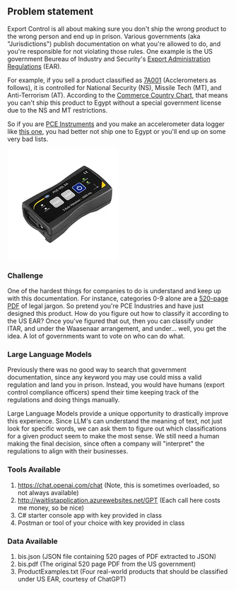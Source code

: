 ## Problem statement

Export Control is all about making sure you don't ship the wrong product to the wrong person and end up in prison. Various governments (aka "Jurisdictions") publish documentation on what you're allowed to do, and you're responsible for not violating those rules. One example is the US government Beureau of Industry and Security's [Export Administration Regulations](https://www.bis.doc.gov/index.php/regulations/export-administration-regulations-ear) (EAR).

For example, if you sell a product classified as [7A001](https://www.bis.doc.gov/index.php/documents/regulations-docs/2339-category-7-navigation-and-avionics-2/file) (Acclerometers as follows), it is controlled for National Security (NS), Missile Tech (MT), and Anti-Terrorism (AT). According to the [Commerce Country Chart](https://www.bis.doc.gov/index.php/documents/regulations-docs/federal-register-notices/federal-register-2014/1033-738-supp-1/file), that means you can't ship this product to Egypt without a special government license due to the NS and MT restrictions. 

So if you are [PCE Instruments](https://www.pce-instruments.com/us/) and you make an accelerometer data logger like [this one](https://www.pce-instruments.com/us/measuring-instruments/test-meters/data-logger-data-logging-instrument-pce-instruments-accelerometer-data-logger-pce-vdl-24i-3-axis-det_5857584.htm), you had better not ship one to Egypt or you'll end up on some very bad lists.

![Alt text](Accelerometer.png "Accelerometer")

### Challenge

One of the hardest things for companies to do is understand and keep up with this documentation. For instance, categories 0-9 alone are a [520-page PDF](https://www.bis.doc.gov/index.php/documents/regulations-docs/2330-ccl0-to-9-10-24-18/file) of legal jargon. So pretend you're PCE Industries and have just designed this product. How do you figure out how to classify it according to the US EAR? Once you've figured that out, then you can classify under ITAR, and under the Waasenaar arrangement, and under... well, you get the idea. A lot of governments want to vote on who can do what.

### Large Language Models

Previously there was no good way to search that government documentation, since any keyword you may use could miss a valid regulation and land you in prison. Instead, you would have humans (export control compliance officers) spend their time keeping track of the regulations and doing things manually.

Large Language Models provide a unique opportunity to drastically improve this experience. Since LLM's can understand the meaning of text, not just look for specific words, we can ask them to figure out which classifications for a given product seem to make the most sense. We still need a human making the final decision, since often a company will "interpret" the regulations to align with their businesses.

### Tools Available

1. https://chat.openai.com/chat
   (Note, this is sometimes overloaded, so not always available)
2. http://waitlistapplication.azurewebsites.net/GPT
   (Each call here costs me money, so be nice)
3. C# starter console app with key provided in class
4. Postman or tool of your choice with key provided in class

### Data Available

1. bis.json
   (JSON file containing 520 pages of PDF extracted to JSON)
2. bis.pdf
   (The original 520 page PDF from the US government)
3. ProductExamples.txt
   (Four real-world products that should be classified under US EAR, courtesy of ChatGPT)